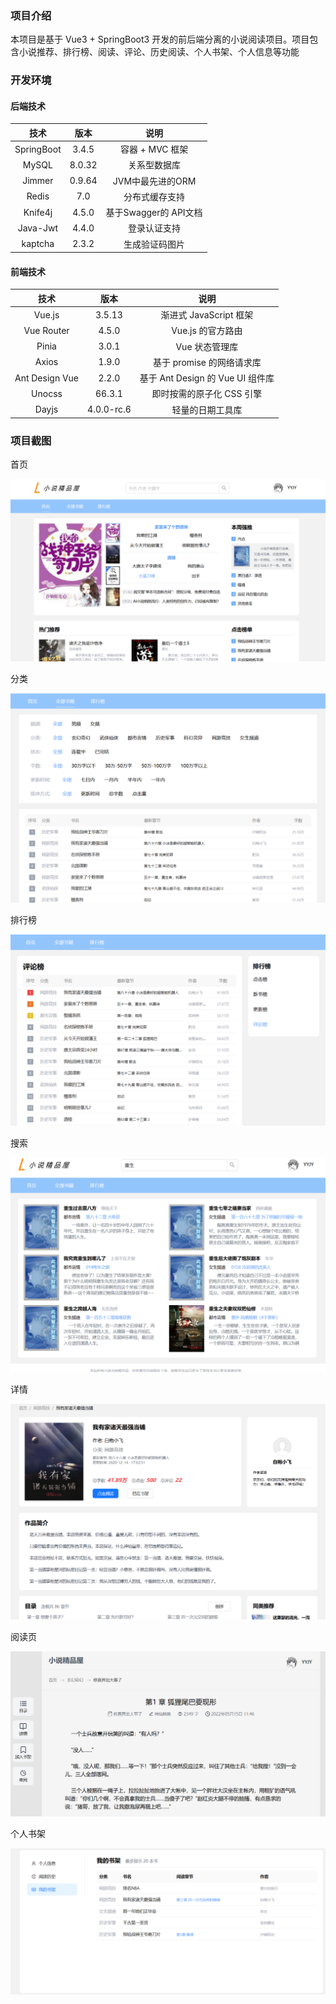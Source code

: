 ### 项目介绍

本项目是基于 Vue3 + SpringBoot3 开发的前后端分离的小说阅读项目。项目包含小说推荐、排行榜、阅读、评论、历史阅读、个人书架、个人信息等功能

### 开发环境

#### 后端技术

|    技术    |  版本  |         说明          |
| :--------: | :----: | :-------------------: |
| SpringBoot | 3.4.5  |    容器 + MVC 框架    |
|   MySQL    | 8.0.32 |     关系型数据库      |
|   Jimmer   | 0.9.64 |   JVM中最先进的ORM    |
|   Redis    |  7.0   |    分布式缓存支持     |
|  Knife4j   | 4.5.0  | 基于Swagger的 API文档 |
|  Java-Jwt  | 4.4.0  |     登录认证支持      |
|  kaptcha   | 2.3.2  |    生成验证码图片     |

#### 前端技术

|      技术      |    版本    |               说明               |
| :------------: | :--------: | :------------------------------: |
|     Vue.js     |   3.5.13   |      渐进式 JavaScript 框架      |
|   Vue Router   |   4.5.0    |        Vue.js 的官方路由         |
|     Pinia      |   3.0.1    |          Vue 状态管理库          |
|     Axios      |   1.9.0    |    基于 promise 的网络请求库     |
| Ant Design Vue |   2.2.0    | 基于 Ant Design 的 Vue UI 组件库 |
|     Unocss     |   66.3.1   |    即时按需的原子化 CSS 引擎     |
|     Dayjs      | 4.0.0-rc.6 |         轻量的日期工具库         |

### 项目截图

首页

![image-20250718133717775](README.assets/image-20250718133702444.png)

分类

![image-20250718134022739](README.assets/image-20250718134022739.png)

排行榜

![image-20250718134131097](README.assets/image-20250718134131097.png)

搜索

![image-20250718134355831](README.assets/image-20250718134355831.png)

详情

![image-20250718134758665](README.assets/image-20250718134758665.png)

阅读页

![image-20250718134944163](README.assets/image-20250718134944163.png)

个人书架

![image-20250718135035559](README.assets/image-20250718135035559.png)
